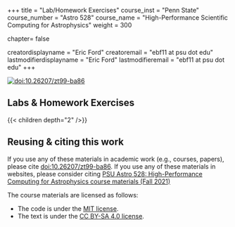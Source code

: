 +++
title = "Lab/Homework Exercises"
course_inst = "Penn State"
course_number = "Astro 528"
course_name = "High-Performance Scientific Computing for Astrophysics"
weight = 300

chapter= false

creatordisplayname = "Eric Ford"
creatoremail = "ebf11 at psu dot edu"
lastmodifierdisplayname = "Eric Ford"
lastmodifieremail = "ebf11 at psu dot edu"
+++

[![doi:10.26207/zt99-ba86](https://img.shields.io/badge/doi-10.26207%2Fzt99--ba86-107dbb)](https://scholarsphere.psu.edu/resources/756cbd41-3db2-4f72-a319-a507814e4c89 "doi badge")

<a id="labs"></a>
## Labs & Homework Exercises
{{< children depth="2" />}}

## Reusing & citing this work
If you use any of these materials in academic work (e.g., courses, papers), please cite [doi:10.26207/zt99-ba86](https://scholarsphere.psu.edu/resources/756cbd41-3db2-4f72-a319-a507814e4c89).  If you use any of these materials in websites, please consider citing  [PSU Astro 528: High-Performance Computing for Astrophysics course materials (Fall 2021)](https://github.com/PsuAstro528/Fall2021-website-src)

The course materials are licensed as follows:
- The code is under the [MIT license](https://opensource.org/licenses/MIT).
- The text is under the [CC BY-SA 4.0 license](https://creativecommons.org/licenses/by-sa/4.0).


